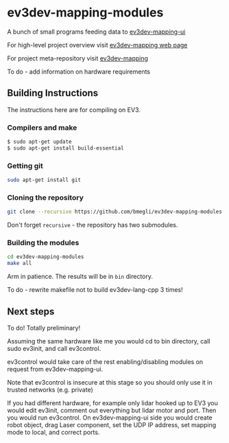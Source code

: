 # ev3dev-mapping-modules
A bunch of small programs feeding data to [ev3dev-mapping-ui](https://github.com/bmegli/ev3dev-mapping-ui)

For high-level project overview visit [ev3dev-mapping web page](http://www.ev3dev.org/projects/2016/08/07/Mapping/)

For project meta-repository visit [ev3dev-mapping](https://github.com/bmegli/ev3dev-mapping)

To do - add information on hardware requirements

## Building Instructions

The instructions here are for compiling on EV3.

### Compilers and make

``` bash
$ sudo apt-get update
$ sudo apt-get install build-essential
```

### Getting git

``` bash
sudo apt-get install git
```

### Cloning the repository

``` bash
git clone --recursive https://github.com/bmegli/ev3dev-mapping-modules
```

Don't forget `recursive` - the repository has two submodules.

### Building the modules

``` bash
cd ev3dev-mapping-modules
make all
```

Arm in patience. The results will be in `bin` directory.

To do - rewrite makefile not to build ev3dev-lang-cpp 3 times!

## Next steps

To do! Totally preliminary!

Assuming the same hardware like me you would cd to bin directory, call sudo ev3init, and call ev3control.

ev3control would take care of the rest enabling/disabling modules on request from ev3dev-mapping-ui.

Note that ev3control is insecure at this stage so you should only use it in trusted networks (e.g. private)

If you had different hardware, for example only lidar hooked up to EV3 you would edit ev3init, comment out everything but lidar motor and port.
Then you would run ev3control. On ev3dev-mapping-ui side you would create robot object, drag Laser component, set the UDP IP address, set mapping mode to local, and correct ports.


